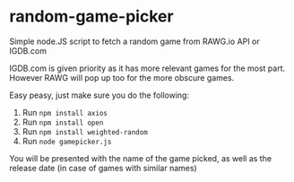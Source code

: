 # random-game-picker

Simple node.JS script to fetch a random game from RAWG.io API or IGDB.com

IGDB.com is given priority as it has more relevant games for the most part. However RAWG will pop up too for the more obscure games.

Easy peasy, just make sure you do the following:

1. Run `npm install axios`
2. Run `npm install open`
3. Run `npm install weighted-random`
4. Run `node gamepicker.js`

You will be presented with the name of the game picked, as well as the release date (in case of games with similar names)
